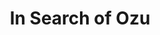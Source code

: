 ---
title: "In Search of Ozu"
year: 2018
rating: 4
stars: "★★★★"
rewatched: false
permalink: "in-search-of-ozu"
watched_on: 2023-12-18
---
